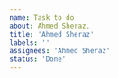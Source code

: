 ```yaml
---
name: Task to do
about: Ahmed Sheraz.
title: 'Ahmed Sheraz'
labels: ''
assignees: 'Ahmed Sheraz'
status: 'Done'
---
```



